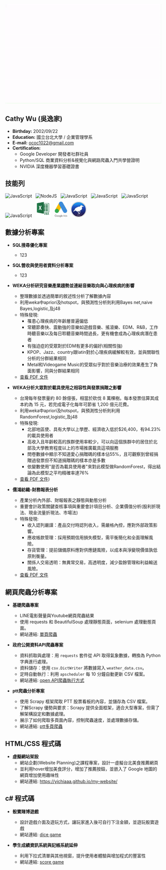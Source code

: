 <img src="introduction2.gif" alt="Description of GIF" width="800" height="320">

## Cathy Wu (吳逸家)

- **Birthday:** 2002/09/22
- **Education:** 國立台北大學 / 企業管理學系
- **E-mail:** ococ1022@gmail.com
- **Certification:**
  - Google Developer 開發者社群社員
  - Python/SQL 商業資料分析&視覺化與網路爬蟲入門共學營證明
  - NVIDIA 深度機器學習基礎證書


## 技能列

<img src="https://cdn.jsdelivr.net/gh/devicons/devicon@latest/icons/python/python-original.svg" alt="JavaScript" width="50" height="50"/> &nbsp;
<img src="https://cdn.jsdelivr.net/gh/devicons/devicon@latest/icons/csharp/csharp-original.svg" alt="NodeJS" width="50" height="50"/> &nbsp;
<img src="https://cdn.jsdelivr.net/gh/devicons/devicon@latest/icons/html5/html5-plain-wordmark.svg" alt="JavaScript" width="50" height="50"/> &nbsp;
<img src="https://cdn.jsdelivr.net/gh/devicons/devicon@latest/icons/azuresqldatabase/azuresqldatabase-original.svg" alt="JavaScript" width="50" height="50"/> &nbsp;
<img src="https://cdn.jsdelivr.net/gh/devicons/devicon@latest/icons/jupyter/jupyter-original-wordmark.svg"  alt="JavaScript" width="50" height="50"/> &nbsp;
<img src="https://cdn.jsdelivr.net/gh/devicons/devicon@latest/icons/stata/stata-original-wordmark.svg"  alt="JavaScript" width="50" height="50"/> &nbsp;
<img src="vba2.png" alt="JavaScript" width="50" height="60"/> &nbsp;
<img src="Google_Ads.png" alt="JavaScript" width="40" height="50"/> &nbsp;
<img src="weka.jpg" alt="JavaScript" width="50" height="50"/> &nbsp;
&nbsp;

## 數據分析專案

- **SQL搜尋優化專案**
  - 123

- **SQL營收與使用者資料分析專案**
  - 123
    
- **WEKA分析研究音樂產業趨勢並連結音樂取向與心理疾病的影響**
  - 整理數據並透過簡單的敘述性分析了解數據內容
  - 利用weka中apriori及hotspot，與預測性分析則利用Bayes net,naive Bayes,logistic,及j48
  - 特殊發現:
    - 罹患心理疾病的年齡層普遍偏低
    - 常聽節奏快、震動強的音樂如遊戲音樂、搖滾樂、EDM、R&B，工作時聽音樂以及每日聆聽音樂時間過長，更有機會成為心理疾病潛在患者
    - 有強迫症的受眾對於EDM有更多的偏好(相關性強)
    - KPOP、Jazz、country跟latin對於心理疾病緩解較有效，並與關聯性分析的分群結果相同
    - Metal和Videogame Music的受眾似乎對於音樂治療的效果產生了負面影響，同與分群結果相同
  - [查看 PDF 文件](https://github.com/yichiaaa/Data_Analysis/blob/01f3fdfedebee07c2c329a05fbf7d453556ec89a/WEKA%E5%88%86%E6%9E%90%E7%A0%94%E7%A9%B6%E9%9F%B3%E6%A8%82%E7%94%A2%E6%A5%AD%E8%B6%A8%E5%8B%A2%E4%B8%A6%E9%80%A3%E7%B5%90%E9%9F%B3%E6%A8%82%E5%8F%96%E5%90%91%E8%88%87%E5%BF%83%E7%90%86%E7%96%BE%E7%97%85%E7%9A%84%E5%BD%B1%E9%9F%BF.pdf)
  
- **WEKA分析大眾對於載具使用之相容性與發票捐贈之影響**
  - 台灣每年發票量約 80 餘億張，相當於砍伐 8 萬棵樹。每本發票估算其成本約為 15 元，若完成電子化每年可節省 1,200 億元花費。
  - 利用weka中apriori及hotspot，與預測性分析則利用RandomForest,logistic,及j48
  - 特殊發現:
    - 北部地區使、具有大學以上學歷、經濟收入低於$26,400，有94.23%的載具使用者
    - 高收入且年齡較高的族群使用率較少，可以向這個族群中的居住於北部及大學教育程度以上的市場推廣載具這項服務
    - 問卷數據中顯示不知道愛心捐贈碼的樣本佔55%，且可觀察到曾經捐贈過發票但不知道捐贈碼的樣本亦是多數
    - 依變數使用"是否為載具使用者"來對此模型做RandomForest，得出結論為此模型之平均精確率達76%
  - [查看 PDF 文件](https://github.com/yichiaaa/Data_Analysis/blob/01f3fdfedebee07c2c329a05fbf7d453556ec89a/WEKA%E5%A4%A7%E7%9C%BE%E5%B0%8D%E6%96%BC%E8%BC%89%E5%85%B7%E4%BD%BF%E7%94%A8%E4%B9%8B%E7%9B%B8%E5%AE%B9%E6%80%A7%E8%88%87%E7%99%BC%E7%A5%A8%E6%8D%90%E8%B4%88%E4%B9%8B%E5%BD%B1%E9%9F%BF.pdf))

- **儒鴻紡織-財務報表分析**
  - 產業分析內外部、財報報表之靜態與動態分析
  - 重要會計政策關鍵查核事項與重要會計項目分析、企業價值分析(股利折現法、現金流量折現法、市場法)
  - 特殊發現:
    - 收入認列嚴謹：產品交付時認列收入，需嚴格內控，應對外部政策影響。
    - 應收帳款管理：採用預期信用損失模型，需平衡簡化和全面理解風險。
    - 存貨管理：提前儲備原料應對供應鏈風險，以成本與淨變現價值孰低原則衡量。
    - 關係人交易透明：無異常交易，高透明度，減少盈餘管理和利益輸送風險。
  - [查看 PDF 文件](https://github.com/yichiaaa/Data_Analysis/blob/01f3fdfedebee07c2c329a05fbf7d453556ec89a/%E5%84%92%E9%B4%BB%E7%B4%A1%E7%B9%94-%E8%B2%A1%E5%8B%99%E5%A0%B1%E8%A1%A8%E5%88%86%E6%9E%90.pdf)

## 網頁爬蟲分析專案
- **基礎爬蟲專案**
  - LINE電影聲量與Youtube網頁爬蟲結果
  - 使用 requests 和 BeautifulSoup 處理靜態頁面，selenium 處理動態頁面。
  - 網站連結: [單頁爬蟲](https://github.com/yichiaaa/Data_Analysis/blob/9fd793a3f3a5a1879054e16a11053b0fc7953fa7/da.md)

- **政府公開資料API爬蟲專案**
  - 資料抓取與處理：用 `requests` 套件從 API 取得氣象數據，轉換為 Python 字典進行處理。
  - 資料儲存：使用 `csv.DictWriter` 將數據寫入 `weather_data.csv`。
  - 定時自動執行：利用 `apscheduler` 每 10 分鐘自動更新 CSV 檔案。
  -  網站連結: [open API爬蟲執行方式](https://github.com/yichiaaa/Data_Analysis/blob/e63738b99f10eb8e388ef4d13cee8939290bc0c5/open_api.md)

- **ptt爬蟲分析專案**
  - 使用 Scrapy 框架爬取 PTT 股票看板的內容，並儲存為 CSV 檔案。
  - 了解Scrapy 優勢與要求：Scrapy 提供全面框架，適合大型專案，但需了解架構設定和數據處理。
  - 展示了如何爬取多頁面內容，控制爬蟲速度，並處理數據存儲。
  - 網站連結: [ptt多頁爬蟲](https://github.com/yichiaaa/Data_Analysis/blob/41b8fea74993931339a6e837df06d14f27b8ee50/ptt.md)
  
## HTML/CSS 程式碼

- **虛擬網站架設**
  - 網站企劃(Website Planning)之課程專案，設計一虛擬台北美食推薦網頁
  - 並利用hover增加美食評分，增加了推薦按鈕，並嵌入了 Google 地圖的網頁增加使用趣味性
  - 網站連結: https://yichiaaa.github.io/my-website/
  
## c# 程式碼

- **骰寶賭博遊戲**
  - 設計遊戲介面及遊玩方式，讓玩家進入後可自行下注金額，並遊玩骰寶遊戲
  - 網站連結: [dice game](https://github.com/yichiaaa/c/blob/be0184d69acaa35338f84d0c0002d7f7522b3a95/dice.md)
    
- **學生成績資訊系統與記帳系統延伸**
  - 利用下拉式清單與其他視窗，提升使用者體驗與增加程式的豐富性
  - 網站連結: [score game](https://github.com/yichiaaa/c/blob/be0184d69acaa35338f84d0c0002d7f7522b3a95/score.md)
  
  
